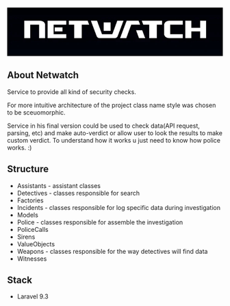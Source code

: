 
![Alt text](public/nw.jpg?raw=true "NETWATCH")
## About Netwatch
Service to provide all kind of security checks. 

For more intuitive architecture of the project class name style was chosen to be sceuomorphic. 


Service in his final version could be used to check data(API request, parsing, etc) and make auto-verdict or allow user to look the results to make custom verdict. To understand how it works u just need to know how police works. :) 


## Structure
- Assistants - assistant classes
- Detectives - classes responsible for search
- Factories 
- Incidents - classes responsible for log specific data during investigation
- Models
- Police - classes responsible for assemble the investigation
- PoliceCalls 
- Sirens
- ValueObjects
- Weapons - classes responsible for the way detectives will find data
- Witnesses



## Stack
- Laravel 9.3
